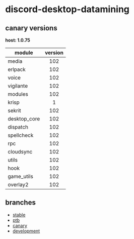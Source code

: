 # discord-desktop-datamining

## canary versions

**host: 1.0.75**

| module | version |
| ------ | :-----: |
| media | 102 |
| erlpack | 102 |
| voice | 102 |
| vigilante | 102 |
| modules | 102 |
| krisp | 1 |
| sekrit | 102 |
| desktop_core | 102 |
| dispatch | 102 |
| spellcheck | 102 |
| rpc | 102 |
| cloudsync | 102 |
| utils | 102 |
| hook | 102 |
| game_utils | 102 |
| overlay2 | 102 |

## branches

- [stable](https://github.com/OpenAsar/discord-desktop-datamining/tree/stable)
- [ptb](https://github.com/OpenAsar/discord-desktop-datamining/tree/ptb)
- [canary](https://github.com/OpenAsar/discord-desktop-datamining/tree/canary)
- [development](https://github.com/OpenAsar/discord-desktop-datamining/tree/development)